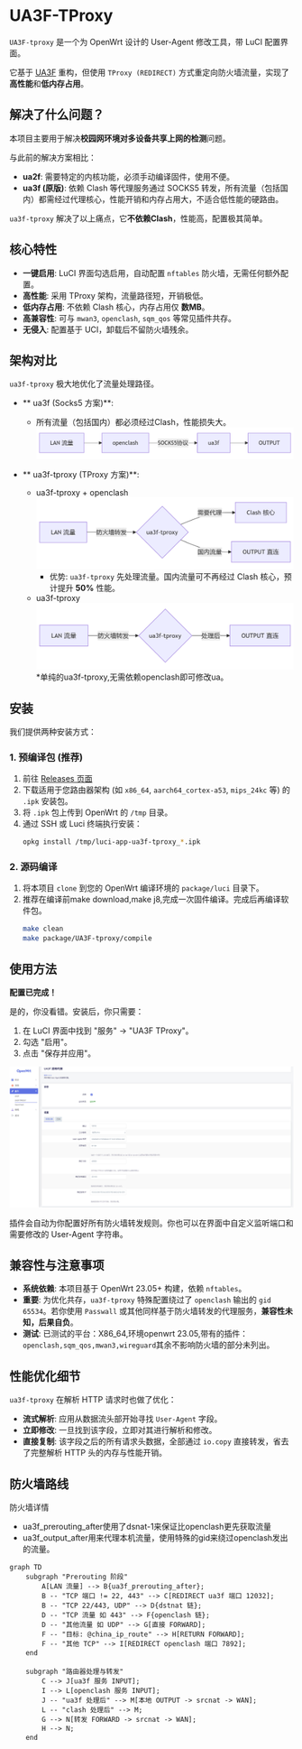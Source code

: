 # UA3F-TProxy

`UA3F-tproxy` 是一个为 OpenWrt 设计的 User-Agent 修改工具，带 LuCI 配置界面。

它基于 [UA3F](https://github.com/SunBK201/UA3F) 重构，但使用 `TProxy (REDIRECT)` 方式重定向防火墙流量，实现了**高性能**和**低内存占用**。

## 解决了什么问题？

本项目主要用于解决**校园网环境对多设备共享上网的检测**问题。

与此前的解决方案相比：

  * **ua2f**: 需要特定的内核功能，必须手动编译固件，使用不便。
  * **ua3f (原版)**: 依赖 Clash 等代理服务通过 SOCKS5 转发，所有流量（包括国内）都需经过代理核心，性能开销和内存占用大，不适合低性能的硬路由。

`ua3f-tproxy` 解决了以上痛点，它**不依赖Clash**，性能高，配置极其简单。

## 核心特性

  * **一键启用**: LuCI 界面勾选启用，自动配置 `nftables` 防火墙，无需任何额外配置。
  * **高性能**: 采用 TProxy 架构，流量路径短，开销极低。
  * **低内存占用**: 不依赖 Clash 核心，内存占用仅 **数MB**。
  * **高兼容性**: 可与 `mwan3`, `openclash`, `sqm_qos` 等常见插件共存。
  * **无侵入**: 配置基于 UCI，卸载后不留防火墙残余。

## 架构对比

`ua3f-tproxy` 极大地优化了流量处理路径。

  * ** ua3f (Socks5 方案)**:
      * 所有流量（包括国内）都必须经过Clash，性能损失大。
      ![ua3f.png](./img/ua3f.png)

  * ** ua3f-tproxy (TProxy 方案)**:
    * ua3f-tproxy + openclash
    ![ua3f-tproxy_and_openclash.png](./img/ua3f-tproxy_and_openclash.png)
      * 优势: `ua3f-tproxy` 先处理流量。国内流量可不再经过 Clash 核心，预计提升 **50%** 性能。
    * ua3f-tproxy 
    ![ua3f-tproxy](./img/ua3f-tproxy_only.png)
      *单纯的ua3f-tproxy,无需依赖openclash即可修改ua。
## 安装

我们提供两种安装方式：

### 1\. 预编译包 (推荐)

1.  前往 [Releases 页面](https://github.com/Zesuy/UA3F-tproxy/releases) 
2.  下载适用于您路由器架构 (如 `x86_64`, `aarch64_cortex-a53`, `mips_24kc` 等) 的 `.ipk` 安装包。
3.  将 `.ipk` 包上传到 OpenWrt 的 `/tmp` 目录。
4.  通过 SSH 或 Luci 终端执行安装：
    ```bash
    opkg install /tmp/luci-app-ua3f-tproxy_*.ipk
    ```

### 2\. 源码编译

1.  将本项目 `clone` 到您的 OpenWrt 编译环境的 `package/luci` 目录下。
2.  推荐在编译前make download,make j8,完成一次固件编译。完成后再编译软件包。
    ```bash
    make clean
    make package/UA3F-tproxy/compile
    ```

## 使用方法

**配置已完成！**

是的，你没看错。安装后，你只需要：

1.  在 LuCI 界面中找到 "服务" -\> "UA3F TProxy"。
2.  勾选 "启用"。
3.  点击 "保存并应用"。

![screenshot](./img/screenshot.jpg)

插件会自动为你配置好所有防火墙转发规则。你也可以在界面中自定义监听端口和需要修改的 User-Agent 字符串。

## 兼容性与注意事项

  * **系统依赖**: 本项目基于 OpenWrt 23.05+ 构建，依赖 `nftables`。
  * **重要**: 为优化共存，`ua3f-tproxy` 特殊配置绕过了 `openclash` 输出的 `gid 65534`。若你使用 `Passwall` 或其他同样基于防火墙转发的代理服务，**兼容性未知，后果自负**。
  * **测试**: 已测试的平台：X86_64,环境openwrt 23.05,带有的插件：`openclash,sqm_qos,mwan3,wireguard`其余不影响防火墙的部分未列出。

## 性能优化细节

`ua3f-tproxy` 在解析 HTTP 请求时也做了优化：

  * **流式解析**: 应用从数据流头部开始寻找 `User-Agent` 字段。
  * **立即修改**: 一旦找到该字段，立即对其进行解析和修改。
  * **直接复制**: 该字段之后的所有请求头数据，全部通过 `io.copy` 直接转发，省去了完整解析 HTTP 头的内存与性能开销。

## 防火墙路线
防火墙详情
* ua3f_prerouting_after使用了dsnat-1来保证比openclash更先获取流量
* ua3f_output_after用来代理本机流量，使用特殊的gid来绕过openclash发出的流量。
```mermaid
graph TD
    subgraph "Prerouting 阶段"
        A[LAN 流量] --> B{ua3f_prerouting_after};
        B -- "TCP 端口 != 22, 443" --> C[REDIRECT ua3f 端口 12032];
        B -- "TCP 22/443, UDP" --> D{dstnat 链};
        D -- "TCP 流量 如 443" --> F{openclash 链};
        D -- "其他流量 如 UDP" --> G[直接 FORWARD];
        F -- "目标: @china_ip_route" --> H[RETURN FORWARD];
        F -- "其他 TCP" --> I[REDIRECT openclash 端口 7892];
    end

    subgraph "路由器处理与转发"
        C --> J[ua3f 服务 INPUT];
        I --> L[openclash 服务 INPUT];
        J -- "ua3f 处理后" --> M[本地 OUTPUT -> srcnat -> WAN];
        L -- "clash 处理后" --> M;
        G --> N[转发 FORWARD -> srcnat -> WAN];
        H --> N;
    end
```